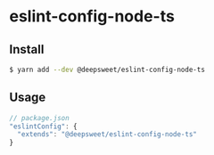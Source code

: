 # eslint-config-node-ts

## Install

```sh
$ yarn add --dev @deepsweet/eslint-config-node-ts
```

## Usage

```js
// package.json
"eslintConfig": {
  "extends": "@deepsweet/eslint-config-node-ts"
}
```
